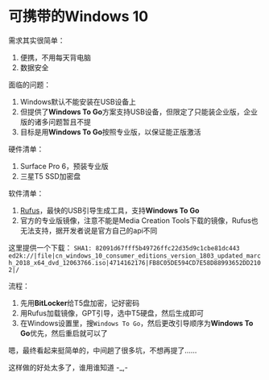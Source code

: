 # 可携带的Windows 10

需求其实很简单：
1. 便携，不用每天背电脑
2. 数据安全

面临的问题：

1. Windows默认不能安装在USB设备上
2. 但提供了**Windows To Go**方案支持USB设备，但限定了只能装企业版，企业版的诸多问题暂且不提
3. 目标是用**Windows To Go**按照专业版，以保证能正版激活

硬件清单：
1. Surface Pro 6，预装专业版
2. 三星T5 SSD加密盘

软件清单：
1. [Rufus](https://github.com/pbatard/rufus/releases)，最快的USB引导生成工具，支持**Windows To Go**
1. 官方的专业版镜像，注意不能是Media Creation Tools下载的镜像，Rufus也无法支持，据开发者说是官方自己的api不同
 
  这里提供一个下载：
  `SHA1: 82091d67fff5b49726ffc22d35d9c1cbe81dc443`
  `ed2k://|file|cn_windows_10_consumer_editions_version_1803_updated_march_2018_x64_dvd_12063766.iso|4714162176|FB8C05DE594CD7E58D88993652DD2102|/`

流程：
1. 先用**BitLocker**给T5盘加密，记好密码
2. 用Rufus加载镜像，GPT引导，选中T5硬盘，然后生成即可
3. 在Windows设置里，搜`Windows To Go`，然后更改引导顺序为**Windows To Go**优先，然后重启就可以了

嗯，最终看起来挺简单的，中间趟了很多坑，不想再提了……

这样做的好处太多了，谁用谁知道 -_,-

